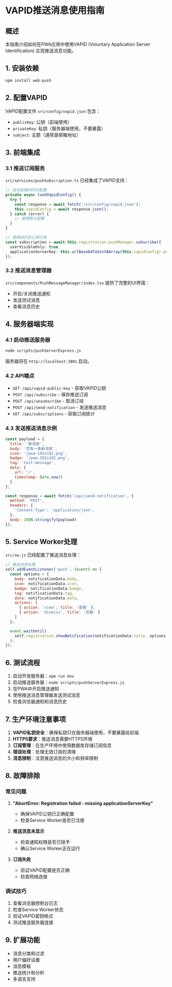 # VAPID推送消息使用指南

## 概述

本指南介绍如何在PWA应用中使用VAPID (Voluntary Application Server Identification) 实现推送消息功能。

## 1. 安装依赖

```bash
npm install web-push
```

## 2. 配置VAPID

VAPID配置文件 `src/config/vapid.json` 包含：
- `publicKey`: 公钥（前端使用）
- `privateKey`: 私钥（服务器端使用，不要暴露）
- `subject`: 主题（通常是邮箱地址）

## 3. 前端集成

### 3.1 推送订阅服务

`src/services/pushSubscription.ts` 已经集成了VAPID支持：

```typescript
// 自动加载VAPID配置
private async loadVapidConfig() {
  try {
    const response = await fetch('/src/config/vapid.json');
    this.vapidConfig = await response.json();
  } catch (error) {
    // 使用默认配置
  }
}

// 使用VAPID公钥订阅
const subscription = await this.registration.pushManager.subscribe({
  userVisibleOnly: true,
  applicationServerKey: this.urlBase64ToUint8Array(this.vapidConfig!.publicKey)
});
```

### 3.2 推送消息管理器

`src/components/PushMessageManager/index.tsx` 提供了完整的UI界面：
- 开启/关闭推送通知
- 发送测试消息
- 查看消息历史

## 4. 服务器端实现

### 4.1 启动推送服务器

```bash
node scripts/pushServerExpress.js
```

服务器将在 `http://localhost:3001` 启动。

### 4.2 API端点

- `GET /api/vapid-public-key` - 获取VAPID公钥
- `POST /api/subscribe` - 保存推送订阅
- `POST /api/unsubscribe` - 取消订阅
- `POST /api/send-notification` - 发送推送消息
- `GET /api/subscriptions` - 获取订阅统计

### 4.3 发送推送消息示例

```javascript
const payload = {
  title: '新消息',
  body: '您有一条新消息',
  icon: '/pwa-192x192.png',
  badge: '/pwa-192x192.png',
  tag: 'test-message',
  data: {
    url: '/',
    timestamp: Date.now()
  }
};

const response = await fetch('/api/send-notification', {
  method: 'POST',
  headers: {
    'Content-Type': 'application/json',
  },
  body: JSON.stringify(payload)
});
```

## 5. Service Worker处理

`src/sw.js` 已经配置了推送消息处理：

```javascript
// 推送消息处理
self.addEventListener('push', (event) => {
  const options = {
    body: notificationData.body,
    icon: notificationData.icon,
    badge: notificationData.badge,
    tag: notificationData.tag,
    data: notificationData.data,
    actions: [
      { action: 'view', title: '查看' },
      { action: 'dismiss', title: '忽略' }
    ]
  };

  event.waitUntil(
    self.registration.showNotification(notificationData.title, options)
  );
});
```

## 6. 测试流程

1. 启动开发服务器：`npm run dev`
2. 启动推送服务器：`node scripts/pushServerExpress.js`
3. 在PWA中开启推送通知
4. 使用推送消息管理器发送测试消息
5. 检查浏览器通知和消息历史

## 7. 生产环境注意事项

1. **VAPID私钥安全**：确保私钥只在服务器端使用，不要暴露给前端
2. **HTTPS要求**：推送消息需要HTTPS环境
3. **订阅管理**：在生产环境中使用数据库存储订阅信息
4. **错误处理**：处理无效订阅的清理
5. **消息限制**：注意推送消息的大小和频率限制

## 8. 故障排除

### 常见问题

1. **"AbortError: Registration failed - missing applicationServerKey"**
   - 确保VAPID公钥已正确配置
   - 检查Service Worker是否已注册

2. **推送消息未显示**
   - 检查通知权限是否已授予
   - 确认Service Worker正在运行

3. **订阅失败**
   - 验证VAPID配置是否正确
   - 检查网络连接

### 调试技巧

1. 查看浏览器控制台日志
2. 检查Service Worker状态
3. 验证VAPID密钥格式
4. 测试推送服务器连接

## 9. 扩展功能

- 消息分类和过滤
- 用户偏好设置
- 消息模板
- 推送统计和分析
- 多语言支持 